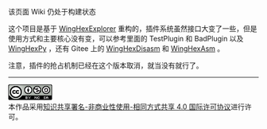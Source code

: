 该页面 Wiki 仍处于构建状态

这个项目是基于 [WingHexExplorer](https://github.com/Wing-summer/WingHexExplorer) 重构的，插件系统虽然接口大变了一些，但是使用方式和主要核心没有变，可以参考里面的 TestPlugin 和 BadPlugin 以及 [WingHexPy](https://github.com/Wing-summer/WingHexPy) ，还有 Gitee 上的 [WingHexDisasm](https://gitee.com/wing-cloud/wing-hex-disasm) 和 [WingHexAsm](https://gitee.com/wing-cloud/wing-hex-asm) 。

注意，插件的抢占机制已经在这个版本取消，就当没有就行了。



---

<a rel="license" href="http://creativecommons.org/licenses/by-nc-sa/4.0/"><img alt="知识共享许可协议" style="border-width:0" src="images/88x31.png" /></a><br />本作品采用<a rel="license" href="http://creativecommons.org/licenses/by-nc-sa/4.0/">知识共享署名-非商业性使用-相同方式共享 4.0 国际许可协议</a>进行许可。
